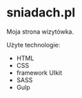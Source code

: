 # sniadach.pl

Moja strona wizytówka.

Użyte technologie:
- HTML
- CSS
- framework UIkit
- SASS
- Gulp
